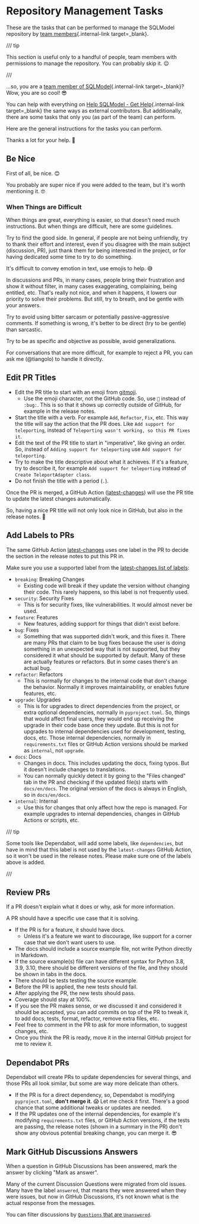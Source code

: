 # Repository Management Tasks

These are the tasks that can be performed to manage the SQLModel repository by [team members](./management.md#team){.internal-link target=_blank}.

/// tip

This section is useful only to a handful of people, team members with permissions to manage the repository. You can probably skip it. 😉

///

...so, you are a [team member of SQLModel](./management.md#team){.internal-link target=_blank}? Wow, you are so cool! 😎

You can help with everything on [Help SQLModel - Get Help](./help.md){.internal-link target=_blank} the same ways as external contributors. But additionally, there are some tasks that only you (as part of the team) can perform.

Here are the general instructions for the tasks you can perform.

Thanks a lot for your help. 🙇

## Be Nice

First of all, be nice. 😊

You probably are super nice if you were added to the team, but it's worth mentioning it. 🤓

### When Things are Difficult

When things are great, everything is easier, so that doesn't need much instructions. But when things are difficult, here are some guidelines.

Try to find the good side. In general, if people are not being unfriendly, try to thank their effort and interest, even if you disagree with the main subject (discussion, PR), just thank them for being interested in the project, or for having dedicated some time to try to do something.

It's difficult to convey emotion in text, use emojis to help. 😅

In discussions and PRs, in many cases, people bring their frustration and show it without filter, in many cases exaggerating, complaining, being entitled, etc. That's really not nice, and when it happens, it lowers our priority to solve their problems. But still, try to breath, and be gentle with your answers.

Try to avoid using bitter sarcasm or potentially passive-aggressive comments. If something is wrong, it's better to be direct (try to be gentle) than sarcastic.

Try to be as specific and objective as possible, avoid generalizations.

For conversations that are more difficult, for example to reject a PR, you can ask me (@tiangolo) to handle it directly.

## Edit PR Titles

* Edit the PR title to start with an emoji from <a href="https://gitmoji.dev/" class="external-link" target="_blank">gitmoji</a>.
    * Use the emoji character, not the GitHub code. So, use `🐛` instead of `:bug:`. This is so that it shows up correctly outside of GitHub, for example in the release notes.
* Start the title with a verb. For example `Add`, `Refactor`, `Fix`, etc. This way the title will say the action that the PR does. Like `Add support for teleporting`, instead of `Teleporting wasn't working, so this PR fixes it`.
* Edit the text of the PR title to start in "imperative", like giving an order. So, instead of `Adding support for teleporting` use `Add support for teleporting`.
* Try to make the title descriptive about what it achieves. If it's a feature, try to describe it, for example `Add support for teleporting` instead of `Create TeleportAdapter class`.
* Do not finish the title with a period (`.`).

Once the PR is merged, a GitHub Action (<a href="https://github.com/tiangolo/latest-changes" class="external-link" target="_blank">latest-changes</a>) will use the PR title to update the latest changes automatically.

So, having a nice PR title will not only look nice in GitHub, but also in the release notes. 📝

## Add Labels to PRs

The same GitHub Action <a href="https://github.com/tiangolo/latest-changes" class="external-link" target="_blank">latest-changes</a> uses one label in the PR to decide the section in the release notes to put this PR in.

Make sure you use a supported label from the <a href="https://github.com/tiangolo/latest-changes#using-labels" class="external-link" target="_blank">latest-changes list of labels</a>:

* `breaking`: Breaking Changes
    * Existing code will break if they update the version without changing their code. This rarely happens, so this label is not frequently used.
* `security`: Security Fixes
    * This is for security fixes, like vulnerabilities. It would almost never be used.
* `feature`: Features
    * New features, adding support for things that didn't exist before.
* `bug`: Fixes
    * Something that was supported didn't work, and this fixes it. There are many PRs that claim to be bug fixes because the user is doing something in an unexpected way that is not supported, but they considered it what should be supported by default. Many of these are actually features or refactors. But in some cases there's an actual bug.
* `refactor`: Refactors
    * This is normally for changes to the internal code that don't change the behavior. Normally it improves maintainability, or enables future features, etc.
* `upgrade`: Upgrades
    * This is for upgrades to direct dependencies from the project, or extra optional dependencies, normally in `pyproject.toml`. So, things that would affect final users, they would end up receiving the upgrade in their code base once they update. But this is not for upgrades to internal dependencies used for development, testing, docs, etc. Those internal dependencies, normally in `requirements.txt` files or GitHub Action versions should be marked as `internal`, not `upgrade`.
* `docs`: Docs
    * Changes in docs. This includes updating the docs, fixing typos. But it doesn't include changes to translations.
    * You can normally quickly detect it by going to the "Files changed" tab in the PR and checking if the updated file(s) starts with `docs/en/docs`. The original version of the docs is always in English, so in `docs/en/docs`.
* `internal`: Internal
    * Use this for changes that only affect how the repo is managed. For example upgrades to internal dependencies, changes in GitHub Actions or scripts, etc.

/// tip

Some tools like Dependabot, will add some labels, like `dependencies`, but have in mind that this label is not used by the `latest-changes` GitHub Action, so it won't be used in the release notes. Please make sure one of the labels above is added.

///

## Review PRs

If a PR doesn't explain what it does or why, ask for more information.

A PR should have a specific use case that it is solving.

* If the PR is for a feature, it should have docs.
    * Unless it's a feature we want to discourage, like support for a corner case that we don't want users to use.
* The docs should include a source example file, not write Python directly in Markdown.
* If the source example(s) file can have different syntax for Python 3.8, 3.9, 3.10, there should be different versions of the file, and they should be shown in tabs in the docs.
* There should be tests testing the source example.
* Before the PR is applied, the new tests should fail.
* After applying the PR, the new tests should pass.
* Coverage should stay at 100%.
* If you see the PR makes sense, or we discussed it and considered it should be accepted, you can add commits on top of the PR to tweak it, to add docs, tests, format, refactor, remove extra files, etc.
* Feel free to comment in the PR to ask for more information, to suggest changes, etc.
* Once you think the PR is ready, move it in the internal GitHub project for me to review it.

## Dependabot PRs

Dependabot will create PRs to update dependencies for several things, and those PRs all look similar, but some are way more delicate than others.

* If the PR is for a direct dependency, so, Dependabot is modifying `pyproject.toml`, **don't merge it**. 😱 Let me check it first. There's a good chance that some additional tweaks or updates are needed.
* If the PR updates one of the internal dependencies, for example it's modifying `requirements.txt` files, or GitHub Action versions, if the tests are passing, the release notes (shown in a summary in the PR) don't show any obvious potential breaking change, you can merge it. 😎

## Mark GitHub Discussions Answers

When a question in GitHub Discussions has been answered, mark the answer by clicking "Mark as answer".

Many of the current Discussion Questions were migrated from old issues. Many have the label `answered`, that means they were answered when they were issues, but now in GitHub Discussions, it's not known what is the actual response from the messages.

You can filter discussions by [`Questions` that are `Unanswered`](https://github.com/tiangolo/sqlmodel/discussions/categories/questions?discussions_q=category:Questions+is:open+is:unanswered).
